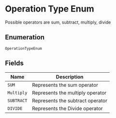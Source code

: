 
# Operation Type Enum

Possible operators are sum, subtract, multiply, divide

## Enumeration

`OperationTypeEnum`

## Fields

| Name | Description |
|  --- | --- |
| `SUM` | Represents the sum operator |
| `Multiply` | Represents the multiply operator |
| `SUBTRACT` | Represents the subtract operator |
| `DIVIDE` | Represents the Divide operator |

